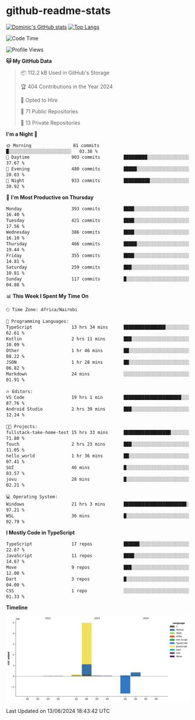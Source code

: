 # github-readme-stats
[![Dominic's GitHub stats](https://github-readme-stats.vercel.app/api?username=Domengo&show_icons=true)](https://github.com/anuraghazra/github-readme-stats)
[![Top Langs](https://github-readme-stats.vercel.app/api/top-langs/?username=Domengo&show_icons=true)](https://github.com/Domengo/github-readme-stats)

<!--START_SECTION:waka-->
![Code Time](http://img.shields.io/badge/Code%20Time-724%20hrs%2010%20mins-blue)

![Profile Views](http://img.shields.io/badge/Profile%20Views-1-blue)

**🐱 My GitHub Data** 

> 📦 112.2 kB Used in GitHub's Storage 
 > 
> 🏆 404 Contributions in the Year 2024
 > 
> 💼 Opted to Hire
 > 
> 📜 71 Public Repositories 
 > 
> 🔑 13 Private Repositories 
 > 
**I'm a Night 🦉** 

```text
🌞 Morning                81 commits          █░░░░░░░░░░░░░░░░░░░░░░░░   03.38 % 
🌆 Daytime                903 commits         █████████░░░░░░░░░░░░░░░░   37.67 % 
🌃 Evening                480 commits         █████░░░░░░░░░░░░░░░░░░░░   20.03 % 
🌙 Night                  933 commits         ██████████░░░░░░░░░░░░░░░   38.92 % 
```
📅 **I'm Most Productive on Thursday** 

```text
Monday                   393 commits         ████░░░░░░░░░░░░░░░░░░░░░   16.40 % 
Tuesday                  421 commits         ████░░░░░░░░░░░░░░░░░░░░░   17.56 % 
Wednesday                386 commits         ████░░░░░░░░░░░░░░░░░░░░░   16.10 % 
Thursday                 466 commits         █████░░░░░░░░░░░░░░░░░░░░   19.44 % 
Friday                   355 commits         ████░░░░░░░░░░░░░░░░░░░░░   14.81 % 
Saturday                 259 commits         ███░░░░░░░░░░░░░░░░░░░░░░   10.81 % 
Sunday                   117 commits         █░░░░░░░░░░░░░░░░░░░░░░░░   04.88 % 
```


📊 **This Week I Spent My Time On** 

```text
🕑︎ Time Zone: Africa/Nairobi

💬 Programming Languages: 
TypeScript               13 hrs 34 mins      ████████████████░░░░░░░░░   62.61 % 
Kotlin                   2 hrs 11 mins       ███░░░░░░░░░░░░░░░░░░░░░░   10.09 % 
Other                    1 hr 46 mins        ██░░░░░░░░░░░░░░░░░░░░░░░   08.22 % 
JSON                     1 hr 28 mins        ██░░░░░░░░░░░░░░░░░░░░░░░   06.82 % 
Markdown                 24 mins             ░░░░░░░░░░░░░░░░░░░░░░░░░   01.91 % 

🔥 Editors: 
VS Code                  19 hrs 1 min        ██████████████████████░░░   87.76 % 
Android Studio           2 hrs 39 mins       ███░░░░░░░░░░░░░░░░░░░░░░   12.24 % 

🐱‍💻 Projects: 
fullstack-take-home-test 15 hrs 33 mins      ██████████████████░░░░░░░   71.80 % 
Touch                    2 hrs 23 mins       ███░░░░░░░░░░░░░░░░░░░░░░   11.05 % 
hello_world              1 hr 36 mins        ██░░░░░░░░░░░░░░░░░░░░░░░   07.41 % 
SUI                      46 mins             █░░░░░░░░░░░░░░░░░░░░░░░░   03.57 % 
jovu                     28 mins             █░░░░░░░░░░░░░░░░░░░░░░░░   02.21 % 

💻 Operating System: 
Windows                  21 hrs 3 mins       ████████████████████████░   97.21 % 
WSL                      36 mins             █░░░░░░░░░░░░░░░░░░░░░░░░   02.79 % 
```

**I Mostly Code in TypeScript** 

```text
TypeScript               17 repos            ██████░░░░░░░░░░░░░░░░░░░   22.67 % 
JavaScript               11 repos            ████░░░░░░░░░░░░░░░░░░░░░   14.67 % 
Move                     9 repos             ███░░░░░░░░░░░░░░░░░░░░░░   12.00 % 
Dart                     3 repos             █░░░░░░░░░░░░░░░░░░░░░░░░   04.00 % 
CSS                      1 repo              ░░░░░░░░░░░░░░░░░░░░░░░░░   01.33 % 
```



**Timeline**

![Lines of Code chart](https://raw.githubusercontent.com/Domengo/Domengo/main/assets/bar_graph.png)


 Last Updated on 13/06/2024 18:43:42 UTC
<!--END_SECTION:waka-->


